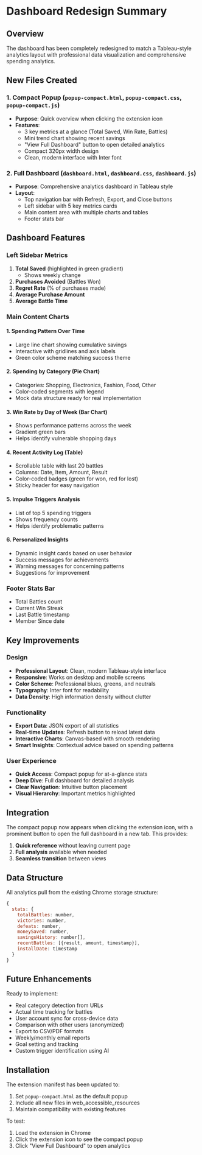 # Dashboard Redesign Summary

## Overview
The dashboard has been completely redesigned to match a Tableau-style analytics layout with professional data visualization and comprehensive spending analytics.

## New Files Created

### 1. Compact Popup (`popup-compact.html`, `popup-compact.css`, `popup-compact.js`)
- **Purpose**: Quick overview when clicking the extension icon
- **Features**:
  - 3 key metrics at a glance (Total Saved, Win Rate, Battles)
  - Mini trend chart showing recent savings
  - "View Full Dashboard" button to open detailed analytics
  - Compact 320px width design
  - Clean, modern interface with Inter font

### 2. Full Dashboard (`dashboard.html`, `dashboard.css`, `dashboard.js`)
- **Purpose**: Comprehensive analytics dashboard in Tableau style
- **Layout**: 
  - Top navigation bar with Refresh, Export, and Close buttons
  - Left sidebar with 5 key metrics cards
  - Main content area with multiple charts and tables
  - Footer stats bar

## Dashboard Features

### Left Sidebar Metrics
1. **Total Saved** (highlighted in green gradient)
   - Shows weekly change
2. **Purchases Avoided** (Battles Won)
3. **Regret Rate** (% of purchases made)
4. **Average Purchase Amount**
5. **Average Battle Time**

### Main Content Charts

#### 1. Spending Pattern Over Time
- Large line chart showing cumulative savings
- Interactive with gridlines and axis labels
- Green color scheme matching success theme

#### 2. Spending by Category (Pie Chart)
- Categories: Shopping, Electronics, Fashion, Food, Other
- Color-coded segments with legend
- Mock data structure ready for real implementation

#### 3. Win Rate by Day of Week (Bar Chart)
- Shows performance patterns across the week
- Gradient green bars
- Helps identify vulnerable shopping days

#### 4. Recent Activity Log (Table)
- Scrollable table with last 20 battles
- Columns: Date, Item, Amount, Result
- Color-coded badges (green for won, red for lost)
- Sticky header for easy navigation

#### 5. Impulse Triggers Analysis
- List of top 5 spending triggers
- Shows frequency counts
- Helps identify problematic patterns

#### 6. Personalized Insights
- Dynamic insight cards based on user behavior
- Success messages for achievements
- Warning messages for concerning patterns
- Suggestions for improvement

### Footer Stats Bar
- Total Battles count
- Current Win Streak
- Last Battle timestamp
- Member Since date

## Key Improvements

### Design
- **Professional Layout**: Clean, modern Tableau-style interface
- **Responsive**: Works on desktop and mobile screens
- **Color Scheme**: Professional blues, greens, and neutrals
- **Typography**: Inter font for readability
- **Data Density**: High information density without clutter

### Functionality
- **Export Data**: JSON export of all statistics
- **Real-time Updates**: Refresh button to reload latest data
- **Interactive Charts**: Canvas-based with smooth rendering
- **Smart Insights**: Contextual advice based on spending patterns

### User Experience
- **Quick Access**: Compact popup for at-a-glance stats
- **Deep Dive**: Full dashboard for detailed analysis
- **Clear Navigation**: Intuitive button placement
- **Visual Hierarchy**: Important metrics highlighted

## Integration

The compact popup now appears when clicking the extension icon, with a prominent button to open the full dashboard in a new tab. This provides:
1. **Quick reference** without leaving current page
2. **Full analysis** available when needed
3. **Seamless transition** between views

## Data Structure

All analytics pull from the existing Chrome storage structure:
```javascript
{
  stats: {
    totalBattles: number,
    victories: number,
    defeats: number,
    moneySaved: number,
    savingsHistory: number[],
    recentBattles: [{result, amount, timestamp}],
    installDate: timestamp
  }
}
```

## Future Enhancements

Ready to implement:
- Real category detection from URLs
- Actual time tracking for battles
- User account sync for cross-device data
- Comparison with other users (anonymized)
- Export to CSV/PDF formats
- Weekly/monthly email reports
- Goal setting and tracking
- Custom trigger identification using AI

## Installation

The extension manifest has been updated to:
1. Set `popup-compact.html` as the default popup
2. Include all new files in web_accessible_resources
3. Maintain compatibility with existing features

To test:
1. Load the extension in Chrome
2. Click the extension icon to see the compact popup
3. Click "View Full Dashboard" to open analytics
